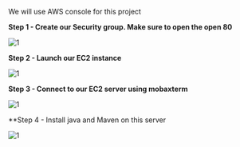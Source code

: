 We will use AWS console for this project

**Step 1 - Create our Security group. Make sure to open the open 80**

![1](https://github.com/adrydry/Deploy-a-Java-Application/assets/102819001/50e0cbf9-ca75-4934-a15b-012e24d4550d)

**Step 2 - Launch our EC2 instance**

![1](https://github.com/adrydry/Deploy-a-Java-Application/assets/102819001/eeaaf7c4-9c95-484d-8dc0-30a5f1f2f238)

**Step 3 - Connect to our EC2 server using mobaxterm**

![1](https://github.com/adrydry/Deploy-a-Java-Application/assets/102819001/e948f5d7-e24b-4e25-b789-b7fe0f40b969)

**Step 4 - Install java and Maven on this server

![1](https://github.com/adrydry/Deploy-a-Java-Application/assets/102819001/6c922cf4-b301-4de6-86c8-cb5ae6d2bb22)

